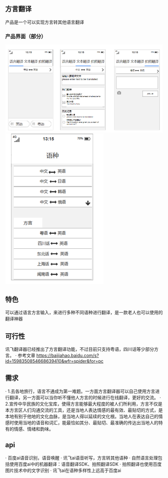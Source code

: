 ## 方言翻译
产品是一个可以实现方言转其他语言翻译

### 产品界面（部分）
![img](img/首页.png)
![img](img/语种.png)

## 特色
可以通过语言方言输入，来进行多种不同语种进行翻译，是一款老人也可以使用的翻译神器

## 可行性
讯飞翻译器已经推出了方言翻译功能，不过目前只支持粤语，四川话等少部分方言。
· 参考文章
https://baijiahao.baidu.com/s?id=1598350854668639410&wfr=spider&for=pc
## 需求
· 1.去各地旅行，语言不通成为第一难题。一方面方言翻译器可以自己使用方言进行翻译，另一方面可以当你听不懂他人方言的时候进行在线翻译，更好的交流。
· 2.宣传中华民族的文化宝库，使得方言能够最大程度的被人们所利用，方言不仅是本方言区人们沟通交流的工具，还是当地人表达情感的最有效、最贴切的方式，是本地有别于他地的文化血脉，是当地人得以延续的文化根。当地人在表达自己的情感时使用当地的语音和词汇，能最恰如其分、最贴切、最准确的传达出当地人的特有的情感、情绪和韵味。
## api
· 百度ai语音识别，语音唤醒
· 讯飞ai语音听写，方言转其他语种
· 自然语言处理包括使用百度ai中的机器翻译：语音翻译SDK、拍照翻译SDK
· 拍照翻译也使用百度图片技术中的文字识别
· 讯飞ai在语种多样性上远高于百度ai

